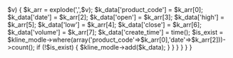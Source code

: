 <?php
namespace Home\Controller;
use Think\Controller;
// use Think\Cache\Driver\Redis;
class IndexController extends Controller {
    public function index() {
        $handle=opendir('./kline');
        //定义用于存储文件名的数组
        $array_file = array();
        $kline_modle = M('trading_data_kline');
        while (false !== ($file = readdir($handle))) {
            if ($file != "." && $file != "..") {
                $file_data = file_get_contents('./kline/' . $file);
                $data = explode("\n",trim($file_data));
                foreach ($data as $k=>$v) {
                    $k_arr = explode(',',$v);
                    $k_data['product_code'] = $k_arr[0];
                    $k_data['date'] = $k_arr[2];
                    $k_data['open'] = $k_arr[3];
                    $k_data['high'] = $k_arr[5];
                    $k_data['low'] = $k_arr[4];
                    $k_data['close'] = $k_arr[6];
                    $k_data['volume'] = $k_arr[7];
                    $k_data['create_time'] = time();
                    $is_exist = $kline_modle->where(array('product_code'=>$k_arr[0],'date'=>$k_arr[2]))->count();
                    if (!$is_exist) {
                        $kline_modle->add($k_data);
                    }
                }
            }
        }
    }
}